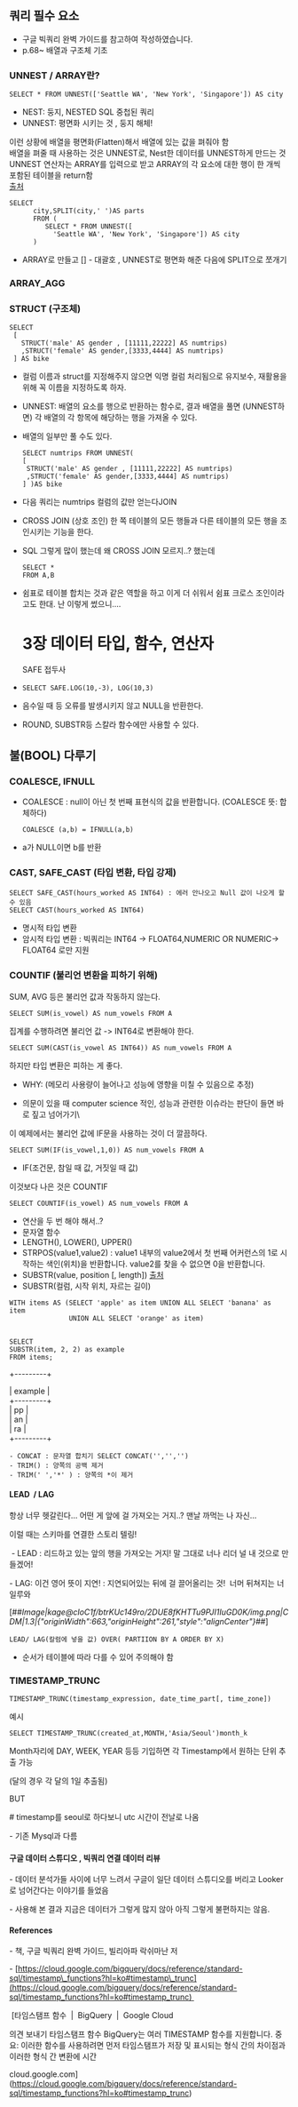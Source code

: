 ## 쿼리 필수 요소

-   구글 빅쿼리 완벽 가이드를 참고하여 작성하였습니다.
-   p.68~ 배열과 구조체 기초

### UNNEST / ARRAY란?

`SELECT * FROM UNNEST(['Seattle WA', 'New York', 'Singapore']) AS city`

-   NEST: 둥지, NESTED SQL 중첩된 쿼리
-   UNNEST: 평면화 시키는 것 , 둥지 해체!

이런 상황에 배열을 평면화(Flatten)해서 배열에 있는 값을 펴줘야 함  
배열을 펴줄 때 사용하는 것은 UNNEST로, Nest한 데이터를 UNNEST하게 만드는 것  
UNNEST 연산자는 ARRAY를 입력으로 받고 ARRAY의 각 요소에 대한 행이 한 개씩 포함된 테이블을 return함  
[출처](https://zzsza.github.io/gcp/2020/04/12/bigquery-unnest-array-struct/)

```
SELECT
      city,SPLIT(city,' ')AS parts
      FROM (
         SELECT * FROM UNNEST([
           'Seattle WA', 'New York', 'Singapore']) AS city
      )
```

-   ARRAY로 만들고 \[\] - 대괄호 , UNNEST로 평면화 해준 다음에 SPLIT으로 쪼개기

### ARRAY\_AGG

### STRUCT (구조체)

```
SELECT
 [
   STRUCT('male' AS gender , [11111,22222] AS numtrips)
   ,STRUCT('female' AS gender,[3333,4444] AS numtrips)
 ] AS bike
```

-   컬럼 이름과 struct를 지정해주지 않으면 익명 컬럼 처리됨으로 유지보수, 재활용을 위해 꼭 이름을 지정하도록 하자.
-   UNNEST: 배열의 요소를 행으로 반환하는 함수로, 결과 배열을 풀면 (UNNEST하면) 각 배열의 각 항목에 해당하는 행을 가져올 수 있다.
-   배열의 일부만 풀 수도 있다.
    
    ```
    SELECT numtrips FROM UNNEST(
    [
     STRUCT('male' AS gender , [11111,22222] AS numtrips)
     ,STRUCT('female' AS gender,[3333,4444] AS numtrips)
    ] )AS bike
    ```
    
-   다음 쿼리는 numtrips 컬럼의 값만 얻는다JOIN
-   CROSS JOIN (상호 조인) 한 쪽 테이블의 모든 행들과 다른 테이블의 모든 행을 조인시키는 기능을 한다.
-   SQL 그렇게 많이 했는데 왜 CROSS JOIN 모르지..? 했는데
    
    ```
    SELECT *
    FROM A,B 
    ```
    
-   쉼표로 테이블 합치는 것과 같은 역할을 하고 이게 더 쉬워서 쉼표 크로스 조인이라고도 한대. 난 이렇게 썼으니....
    
    # 3장 데이터 타입, 함수, 연산자
    
    SAFE 접두사
-   `SELECT SAFE.LOG(10,-3), LOG(10,3)`
-   음수일 때 등 오류를 발생시키지 않고 NULL을 반환한다.
-   ROUND, SUBSTR등 스칼라 함수에만 사용할 수 있다.

## 불(BOOL) 다루기

### COALESCE, IFNULL

-   COALESCE : null이 아닌 첫 번째 표현식의 값을 반환합니다. (COALESCE 뜻: 합체하다)
    
    ```
    COALESCE (a,b) = IFNULL(a,b)
    ```
    
-   a가 NULL이면 b를 반환

### CAST, SAFE\_CAST (타입 변환, 타입 강제)

```
SELECT SAFE_CAST(hours_worked AS INT64) : 에러 안나오고 Null 값이 나오게 할 수 있음 
SELECT CAST(hours_worked AS INT64) 
```

-   명시적 타입 변환
-   암시적 타입 변환 : 빅쿼리는 INT64 -> FLOAT64,NUMERIC OR NUMERIC-> FLOAT64 로만 지원

### COUNTIF (불리언 변환을 피하기 위해)

SUM, AVG 등은 불리언 값과 작동하지 않는다.

```
SELECT SUM(is_vowel) AS num_vowels FROM A
```

집계를 수행하려면 불리언 값 -> INT64로 변환해야 한다.

```
SELECT SUM(CAST(is_vowel AS INT64)) AS num_vowels FROM A
```

하지만 타입 변환은 피하는 게 좋다.

-   WHY: (메모리 사용량이 늘어나고 성능에 영향을 미칠 수 있음으로 추정)

-   의문이 있을 때 computer science 적인, 성능과 관련한 이슈라는 판단이 들면 바로 짚고 넘어가기\\

이 예제에서는 불리언 값에 IF문을 사용하는 것이 더 깔끔하다.

```
SELECT SUM(IF(is_vowel,1,0)) AS num_vowels FROM A
```

-   IF(조건문, 참일 때 값, 거짓일 때 값)

이것보다 나은 것은 COUNTIF

`SELECT COUNTIF(is_vowel) AS num_vowels FROM A`

-   연산을 두 번 해야 해서..?
-   문자열 함수
-   LENGTH(), LOWER(), UPPER()
-   STRPOS(value1,value2) : value1 내부의 value2에서 첫 번째 어커런스의 1로 시작하는 색인(위치)을 반환합니다. value2를 찾을 수 없으면 0을 반환합니다.
-   SUBSTR(value, position \[, length\]) [출처](https://cloud.google.com/bigquery/docs/reference/standard-sql/string_functions?hl=ko#substr)
-   SUBSTR(컬럼, 시작 위치, 자르는 길이)

```
WITH items AS (SELECT 'apple' as item UNION ALL SELECT 'banana' as item 
               UNION ALL SELECT 'orange' as item)
               
               
SELECT
SUBSTR(item, 2, 2) as example
FROM items;
```

+---------+

| example |  
+---------+  
| pp |  
| an |  
| ra |  
+---------+

```
- CONCAT : 문자열 합치기 SELECT CONCAT('','','')
- TRIM() : 양쪽의 공백 제거 
- TRIM(' ','*' ) : 양쪽의 *이 제거
```

#### **LEAD  / LAG**

항상 너무 헷갈린다... 어떤 게 앞에 걸 가져오는 거지..? 맨날 까먹는 나 자신...

이럴 때는 스키마를 연결한 스토리 텔링!   
  
 - LEAD : 리드하고 있는 앞의 행을 가져오는 거지! 말 그대로 너나 리더 널 내 것으로 만들겠어!   
  
\- LAG: 이건 영어 뜻이 지연! : 지연되어있는 뒤에 걸 끌어올리는 것!  너머 뒤쳐지는 너 일루와

[##_Image|kage@cIoC1f/btrKUc149ro/2DUE8fKHTTu9PJI1IuGD0K/img.png|CDM|1.3|{"originWidth":663,"originHeight":261,"style":"alignCenter"}_##]

```
LEAD/ LAG(칼럼에 넣을 값) OVER( PARTIION BY A ORDER BY X)
```

-   순서가 테이블에 따라 다를 수 있어 주의해야 함

### TIMESTAMP\_TRUNC

```
TIMESTAMP_TRUNC(timestamp_expression, date_time_part[, time_zone])
```

예시 

```
SELECT TIMESTAMP_TRUNC(created_at,MONTH,'Asia/Seoul')month_k
```

Month자리에 DAY, WEEK, YEAR 등등 기입하면 각 Timestamp에서 원하는 단위 추출 가능 

(달의 경우 각 달의 1일 추출됨)

BUT

# timestamp를 seoul로 하다보니 utc 시간이 전날로 나옴 

\- 기존 Mysql과 다름 

#### 구글 데이터 스튜디오 , 빅쿼리 연결 데이터 리뷰 

\- 데이터 분석가들 사이에 너무 느려서 구글이 일단 데이터 스튜디오를 버리고 Looker로 넘어간다는 이야기를 들었음

\- 사용해 본 결과 지금은 데이터가 그렇게 많지 않아 아직 그렇게 불편하지는 않음. 

#### References

\- 책, 구글 빅쿼리 완벽 가이드, 빌리아파 락쉬마난 저 

\- [https://cloud.google.com/bigquery/docs/reference/standard-sql/timestamp\_functions?hl=ko#timestamp\_trunc](https://cloud.google.com/bigquery/docs/reference/standard-sql/timestamp_functions?hl=ko#timestamp_trunc) 

 [타임스탬프 함수  |  BigQuery  |  Google Cloud

의견 보내기 타임스탬프 함수 BigQuery는 여러 TIMESTAMP 함수를 지원합니다. 중요: 이러한 함수를 사용하려면 먼저 타임스탬프가 저장 및 표시되는 형식 간의 차이점과 이러한 형식 간 변환에 시간

cloud.google.com](https://cloud.google.com/bigquery/docs/reference/standard-sql/timestamp_functions?hl=ko#timestamp_trunc)
